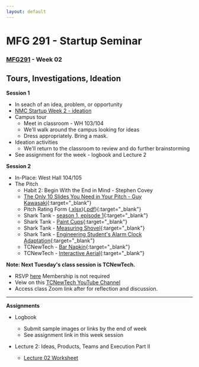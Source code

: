 ```yaml
---
layout: default
---
```


# MFG 291 - Startup Seminar

### [MFG291](../) - Week 02

## Tours, Investigations, Ideation

**Session 1**
- In seach of an idea, problem, or opportunity
- [NMC Startup Week 2 - ideation](NMCStartupWeek2.pptx)
- Campus tour
    - Meet in classroom - WH 103/104
    - We'll walk around the campus looking for ideas
    - Dress appropriately. Bring a mask.
- Ideation activities
    - We'll return to the classroom to review and do further brainstorming
- See assignment for the week - logbook and Lecture 2

**Session 2**
- In-Place: West Hall 104/105
- The Pitch 
    - Habit 2: Begin With the End in Mind - Stephen Covey
    - [The Only 10 Slides You Need in Your Pitch - Guy Kawasaki](https://guykawasaki.com/the-only-10-slides-you-need-in-your-pitch/){:target="_blank"} 
    - Pitch Rating Form ([.xlsx](../../resources/pitch_eval_form_10slides.xlxs))([.pdf](../../resources/pitch_eval_form_10slides.pdf)){:target="_blank"} 
    - Shark Tank - [season 1, episode 1](https://www.hulu.com/watch/e8431928-92fd-4ed2-91fe-43ca4245216f){:target="_blank"} 
    - Shark Tank - [Paint Cups](https://youtu.be/B0mfuIbkxFUE){:target="_blank"} 
    - Shark Tank - [Measuring Shovel](https://www.youtube.com/watch?v=XNaQCOsoHlc){:target="_blank"} 
    - Shark Tank - [Engineering Student's Alarm Clock Adaptation](https://youtu.be/s9LE9y24ubU){:target="_blank"} 
    - TCNewTech - [Bar Napkin](https://youtu.be/cukrYr8coHs){:target="_blank"} 
    - TCNewTech - [Interactive Aerial](https://www.youtube.com/watch?v=ZYqmWo25LrY){:target="_blank"} 


**Note: Next Tuesday's class session is TCNewTech.**
-  RSVP [here](https://tcnewtech.org/) Membership is not required
-  Veiw on this [TCNewTech YouTube Channel](https://www.youtube.com/channel/UCfHSYBsdoY9MmGJMgbITQlg/videos?)
- Access class Zoom link after for reflection and discussion.

---

**Assignments**
- Logbook 
    - Submit sample images or links by the end of week
    - See assignment link in this week session
    
- Lecture 2: Ideas, Products, Teams and Execution Part II
    - [Lecture 02 Worksheet](worksheet_Lecture02.docx)
